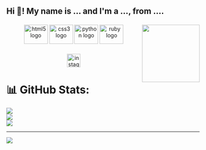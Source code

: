 <h2 align="left">Hi 👋! My name is ... and I'm a ..., from ....</h2>

###

<img align="right" height="150" src="https://media.giphy.com/media/rHA6zm9rRSauk/giphy.gif"  />

###

<div align="center">
  <img src="https://cdn.jsdelivr.net/gh/devicons/devicon/icons/html5/html5-original.svg" height="50" width="62" alt="html5 logo"  />
  <img src="https://cdn.jsdelivr.net/gh/devicons/devicon/icons/css3/css3-original.svg" height="50" width="62" alt="css3 logo"  />
  <img src="https://cdn.jsdelivr.net/gh/devicons/devicon/icons/python/python-original.svg" height="50" width="62" alt="python logo"  />
  <img src="https://cdn.jsdelivr.net/gh/devicons/devicon/icons/ruby/ruby-original.svg" height="50" width="62" alt="ruby logo"  />
</div>

###

<div align="center">
  <a href="https://www.instagram.com/mansamikail/" target="_blank">
    <img src="https://img.shields.io/static/v1?message=Igram&logo=instagram&label=insta&color=E4405F&logoColor=red&labelColor=&style=for-the-badge" height="35" alt="instagram logo"  />
  </a>
</div>

###
# 📊 GitHub Stats:

![](https://github-readme-stats.vercel.app/api?username=mansamikail&theme=monokai&hide_border=false&include_all_commits=false&count_private=false)<br/>
![](https://github-readme-streak-stats.herokuapp.com/?user=mansamikail&theme=monokai&hide_border=false)<br/>
![](https://github-readme-stats.vercel.app/api/top-langs/?username=mansamikail&theme=monokai&hide_border=false&include_all_commits=false&count_private=false&layout=compact)

---
[![](https://visitcount.itsvg.in/api?id=mansamikail&icon=2&color=10)](https://visitcount.itsvg.in)
